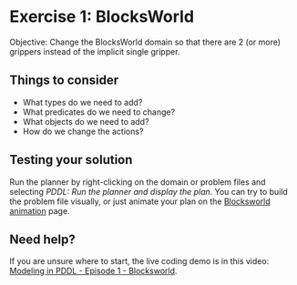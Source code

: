 # Exercise 1: BlocksWorld

Objective: Change the BlocksWorld domain so that there are 2 (or more) grippers instead of the implicit single gripper.

## Things to consider

* What types do we need to add?
* What predicates do we need to change?
* What objects do we need to add?
* How do we change the actions?

## Testing your solution

Run the planner by right-clicking on the domain or problem files and selecting _PDDL: Run the planner and display the plan_.
You can try to build the problem file visually, or just animate your plan on the [Blocksworld animation](https://blocks-dot-ai-planning.appspot.com/) page.

## Need help?

If you are unsure where to start, the live coding demo is in this video: [Modeling in PDDL - Episode 1 - Blocksworld](https://youtu.be/_NOVa4i7Us8).
